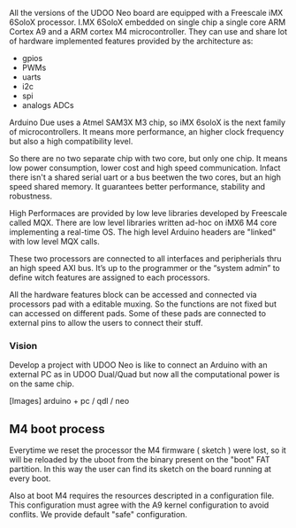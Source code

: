 All the versions of the UDOO Neo board are equipped with a Freescale iMX 6SoloX processor. 
I.MX 6SoloX embedded on single chip a single core ARM Cortex A9 and a ARM cortex M4 microcontroller. They can use and share lot of hardware implemented features provided by the architecture as:
* gpios
* PWMs
* uarts
* i2c
* spi
* analogs ADCs

Arduino Due uses a Atmel SAM3X M3 chip, so iMX 6soloX is the next family of microcontrollers. It means more performance, an higher clock frequency but also a high compatibility level.

So there are no two separate chip with two core, but only one chip. It means low power consumption, lower cost and high speed communication.
Infact there isn't a shared serial uart or a bus beetwen the two cores, but an high speed shared memory. It guarantees better performance, stability and robustness.

High Performaces are provided by low leve libraries developed by Freescale called MQX. There are low level libraries written ad-hoc on iMX6 M4 core implementing a real-time OS. 
The high level Arduino headers are "linked" with low level MQX calls.

These two processors are connected to all interfaces and peripherials thru an high speed AXI bus. It’s up to the programmer or the “system admin” to define witch features are assigned to each processors.

All the hardware features block can be accessed and connected via processors pad with a editable muxing. So the functions are not fixed but can accessed on different pads.
Some of these pads are connected to external pins to allow the users to connect their stuff.

### Vision
Develop a project with UDOO Neo is like to connect an Arduino with an external PC as in UDOO Dual/Quad but now all the computational power is on the same chip.

[Images] arduino + pc / qdl / neo

## M4 boot process
Everytime we reset the processor the M4 firmware ( sketch ) were lost, so it will be reloaded by the uboot from the binary present on the "boot" FAT partition. In this way the user can find its sketch on the board running at every boot.

Also at boot M4 requires the resources descripted in a configuration file. This configuration must agree with the A9 kernel configuration to avoid conflits. We provide default "safe" configuration. 

